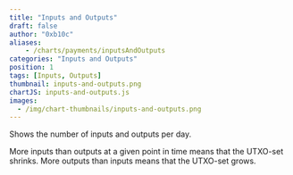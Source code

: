 ```yaml
---
title: "Inputs and Outputs"
draft: false
author: "0xb10c"
aliases:
    - /charts/payments/inputsAndOutputs
categories: "Inputs and Outputs"
position: 1
tags: [Inputs, Outputs]
thumbnail: inputs-and-outputs.png
chartJS: inputs-and-outputs.js
images:
  - /img/chart-thumbnails/inputs-and-outputs.png
---
```


Shows the number of inputs and outputs per day.
<!--more-->

More inputs than outputs at a given point in time means that the UTXO-set shrinks.
More outputs than inputs means that the UTXO-set grows.

